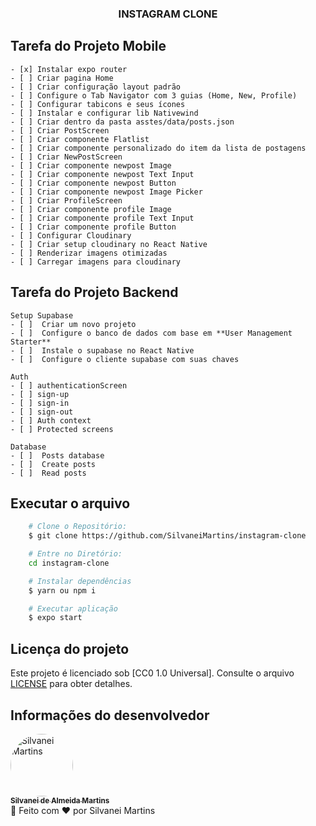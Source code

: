 <h3 align="center">
    INSTAGRAM CLONE
</h3>

## Tarefa do Projeto Mobile

    - [x] Instalar expo router
    - [ ] Criar pagina Home
    - [ ] Criar configuração layout padrão
    - [ ] Configure o Tab Navigator com 3 guias (Home, New, Profile)
    - [ ] Configurar tabicons e seus ícones
    - [ ] Instalar e configurar lib Nativewind
    - [ ] Criar dentro da pasta asstes/data/posts.json
    - [ ] Criar PostScreen
    - [ ] Criar componente Flatlist
    - [ ] Criar componente personalizado do item da lista de postagens
    - [ ] Criar NewPostScreen
    - [ ] Criar componente newpost Image
    - [ ] Criar componente newpost Text Input
    - [ ] Criar componente newpost Button
    - [ ] Criar componente newpost Image Picker
    - [ ] Criar ProfileScreen
    - [ ] Criar componente profile Image
    - [ ] Criar componente profile Text Input
    - [ ] Criar componente profile Button
    - [ ] Configurar Cloudinary
    - [ ] Criar setup cloudinary no React Native
    - [ ] Renderizar imagens otimizadas
    - [ ] Carregar imagens para cloudinary

## Tarefa do Projeto Backend

    Setup Supabase
    - [ ]  Criar um novo projeto
    - [ ]  Configure o banco de dados com base em **User Management Starter**
    - [ ]  Instale o supabase no React Native
    - [ ]  Configure o cliente supabase com suas chaves

    Auth
    - [ ] authenticationScreen
    - [ ] sign-up
    - [ ] sign-in
    - [ ] sign-out
    - [ ] Auth context
    - [ ] Protected screens

    Database
    - [ ]  Posts database
    - [ ]  Create posts
    - [ ]  Read posts

## Executar o arquivo

```bash
    # Clone o Repositório:
    $ git clone https://github.com/SilvaneiMartins/instagram-clone

    # Entre no Diretório:
    cd instagram-clone

    # Instalar dependências
    $ yarn ou npm i

    # Executar aplicação
    $ expo start
```

## Licença do projeto

Este projeto é licenciado sob [CC0 1.0 Universal]. Consulte o arquivo [LICENSE](https://github.com/SilvaneiMartins/instagram-clone/blob/master/LICENSE) para obter detalhes.

## Informações do desenvolvedor

<a href="https://github.com/SilvaneiMartins">
    <img
        style="border-radius:50%"
        src="https://github.com/SilvaneiMartins.png"
        width="100px;"
        alt="Silvanei Martins"
    />
    <br />
    <sub>
        <b>Silvanei de Almeida Martins</b>
    </sub>
</a>
     <a href="https://github.com/SilvaneiMartins" title="Silvanei martins" >
 </a>
<br />
🚀 Feito com ❤️ por Silvanei Martins
